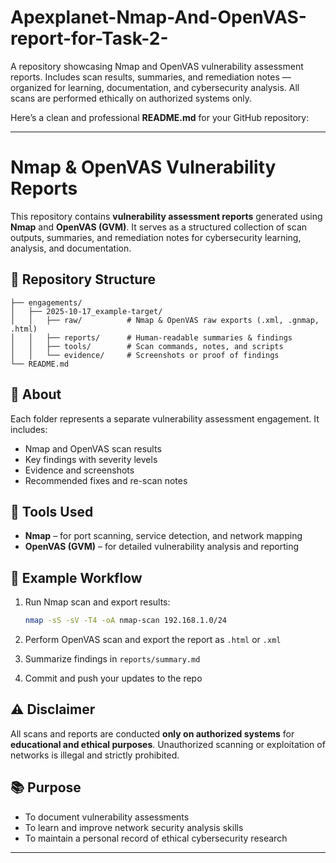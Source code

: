 # Apexplanet-Nmap-And-OpenVAS-report-for-Task-2-
A repository showcasing Nmap and OpenVAS vulnerability assessment reports. Includes scan results, summaries, and remediation notes — organized for learning, documentation, and cybersecurity analysis. All scans are performed ethically on authorized systems only.

Here’s a clean and professional **README.md** for your GitHub repository:

---

# Nmap & OpenVAS Vulnerability Reports

This repository contains **vulnerability assessment reports** generated using **Nmap** and **OpenVAS (GVM)**. It serves as a structured collection of scan outputs, summaries, and remediation notes for cybersecurity learning, analysis, and documentation.

## 📁 Repository Structure

```
├── engagements/
│   ├── 2025-10-17_example-target/
│   │   ├── raw/          # Nmap & OpenVAS raw exports (.xml, .gnmap, .html)
│   │   ├── reports/      # Human-readable summaries & findings
│   │   ├── tools/        # Scan commands, notes, and scripts
│   │   └── evidence/     # Screenshots or proof of findings
└── README.md
```

## 🧠 About

Each folder represents a separate vulnerability assessment engagement. It includes:

* Nmap and OpenVAS scan results
* Key findings with severity levels
* Evidence and screenshots
* Recommended fixes and re-scan notes

## 🧰 Tools Used

* **Nmap** – for port scanning, service detection, and network mapping
* **OpenVAS (GVM)** – for detailed vulnerability analysis and reporting

## 🧾 Example Workflow

1. Run Nmap scan and export results:

   ```bash
   nmap -sS -sV -T4 -oA nmap-scan 192.168.1.0/24
   ```
2. Perform OpenVAS scan and export the report as `.html` or `.xml`
3. Summarize findings in `reports/summary.md`
4. Commit and push your updates to the repo

## ⚠️ Disclaimer

All scans and reports are conducted **only on authorized systems** for **educational and ethical purposes**. Unauthorized scanning or exploitation of networks is illegal and strictly prohibited.

## 📚 Purpose

* To document vulnerability assessments
* To learn and improve network security analysis skills
* To maintain a personal record of ethical cybersecurity research

---

